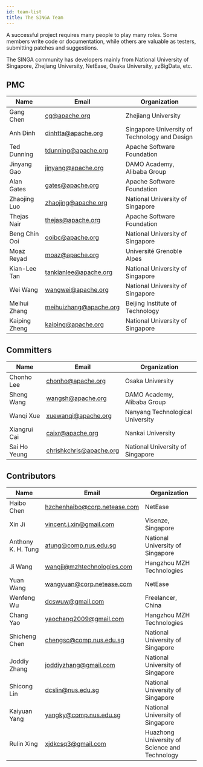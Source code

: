 ```yaml
---
id: team-list
title: The SINGA Team
---
```


<!--- Licensed to the Apache Software Foundation (ASF) under one or more contributor license agreements.  See the NOTICE file distributed with this work for additional information regarding copyright ownership.  The ASF licenses this file to you under the Apache License, Version 2.0 (the "License"); you may not use this file except in compliance with the License.  You may obtain a copy of the License at http://www.apache.org/licenses/LICENSE-2.0 Unless required by applicable law or agreed to in writing, software distributed under the License is distributed on an "AS IS" BASIS, WITHOUT WARRANTIES OR CONDITIONS OF ANY KIND, either express or implied.  See the License for the specific language governing permissions and limitations under the License.  -->

A successful project requires many people to play many roles. Some members write
code or documentation, while others are valuable as testers, submitting patches
and suggestions.

The SINGA community has developers mainly from National University of Singapore,
Zhejiang University, NetEase, Osaka University, yzBigData, etc.

## PMC

| Name          | Email                  | Organization                                  |
| ------------- | ---------------------- | --------------------------------------------- |
| Gang Chen     | cg@apache.org          | Zhejiang University                           |
| Anh Dinh      | dinhtta@apache.org     | Singapore University of Technology and Design |
| Ted Dunning   | tdunning@apache.org    | Apache Software Foundation                    |
| Jinyang Gao   | jinyang@apache.org     | DAMO Academy, Alibaba Group                   |
| Alan Gates    | gates@apache.org       | Apache Software Foundation                    |
| Zhaojing Luo  | zhaojing@apache.org    | National University of Singapore              |
| Thejas Nair   | thejas@apache.org      | Apache Software Foundation                    |
| Beng Chin Ooi | ooibc@apache.org       | National University of Singapore              |
| Moaz Reyad    | moaz@apache.org        | Université Grenoble Alpes                     |
| Kian-Lee Tan  | tankianlee@apache.org  | National University of Singapore              |
| Wei Wang      | wangwei@apache.org     | National University of Singapore              |
| Meihui Zhang  | meihuizhang@apache.org | Beijing Institute of Technology               |
| Kaiping Zheng | kaiping@apache.org     | National University of Singapore              |

## Committers

| Name         | Email                   | Organization                     |
| ------------ | ----------------------- | -------------------------------- |
| Chonho Lee   | chonho@apache.org       | Osaka University                 |
| Sheng Wang   | wangsh@apache.org       | DAMO Academy, Alibaba Group      |
| Wanqi Xue    | xuewanqi@apache.org     | Nanyang Technological University |
| Xiangrui Cai | caixr@apache.org        | Nankai University                |
| Sai Ho Yeung | chrishkchris@apache.org | National University of Singapore |

## Contributors

| Name               | Email                        | Organization                                  |
| ------------------ | ---------------------------- | --------------------------------------------- |
| Haibo Chen         | hzchenhaibo@corp.netease.com | NetEase                                       |
| Xin Ji             | vincent.j.xin@gmail.com      | Visenze, Singapore                            |
| Anthony K. H. Tung | atung@comp.nus.edu.sg        | National University of Singapore              |
| Ji Wang            | wangji@mzhtechnologies.com   | Hangzhou MZH Technologies                     |
| Yuan Wang          | wangyuan@corp.netease.com    | NetEase                                       |
| Wenfeng Wu         | dcswuw@gmail.com             | Freelancer, China                             |
| Chang Yao          | yaochang2009@gmail.com       | Hangzhou MZH Technologies                     |
| Shicheng Chen      | chengsc@comp.nus.edu.sg      | National University of Singapore              |
| Joddiy Zhang       | joddiyzhang@gmail.com        | National University of Singapore              |
| Shicong Lin        | dcslin@nus.edu.sg            | National University of Singapore              |
| Kaiyuan Yang       | yangky@comp.nus.edu.sg       | National University of Singapore              |
| Rulin Xing         | xjdkcsq3@gmail.com           | Huazhong University of Science and Technology |
